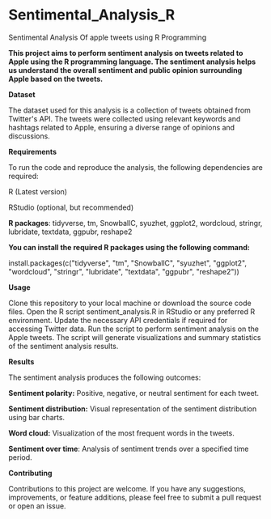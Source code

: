 # Sentimental_Analysis_R
Sentimental Analysis Of apple tweets using R Programming

**This project aims to perform sentiment analysis on tweets related to Apple using the R programming language. 
The sentiment analysis helps us understand the overall sentiment and public opinion surrounding Apple based on the tweets.**

**Dataset**

The dataset used for this analysis is a collection of tweets obtained from Twitter's API.
The tweets were collected using relevant keywords and hashtags related to Apple, ensuring a diverse range of opinions and discussions.

**Requirements**

To run the code and reproduce the analysis, the following dependencies are required:

R (Latest version)

RStudio (optional, but recommended)

**R packages**: tidyverse, tm, SnowballC, syuzhet, ggplot2, wordcloud, stringr, lubridate, textdata, ggpubr, reshape2

**You can install the required R packages using the following command:**

install.packages(c("tidyverse", "tm", "SnowballC", "syuzhet", "ggplot2", "wordcloud", "stringr", "lubridate", "textdata", "ggpubr", "reshape2"))

**Usage**

Clone this repository to your local machine or download the source code files.
Open the R script sentiment_analysis.R in RStudio or any preferred R environment.
Update the necessary API credentials if required for accessing Twitter data.
Run the script to perform sentiment analysis on the Apple tweets.
The script will generate visualizations and summary statistics of the sentiment analysis results.

**Results**

The sentiment analysis produces the following outcomes:

**Sentiment polarity:** Positive, negative, or neutral sentiment for each tweet.

**Sentiment distribution:** Visual representation of the sentiment distribution using bar charts.

**Word cloud:** Visualization of the most frequent words in the tweets.

**Sentiment over time**: Analysis of sentiment trends over a specified time period.

**Contributing**

Contributions to this project are welcome. If you have any suggestions, improvements, or feature additions, 
please feel free to submit a pull request or open an issue.
